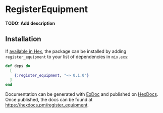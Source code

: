 # RegisterEquipment

**TODO: Add description**

## Installation

If [available in Hex](https://hex.pm/docs/publish), the package can be installed
by adding `register_equipment` to your list of dependencies in `mix.exs`:

```elixir
def deps do
  [
    {:register_equipment, "~> 0.1.0"}
  ]
end
```

Documentation can be generated with [ExDoc](https://github.com/elixir-lang/ex_doc)
and published on [HexDocs](https://hexdocs.pm). Once published, the docs can
be found at <https://hexdocs.pm/register_equipment>.

